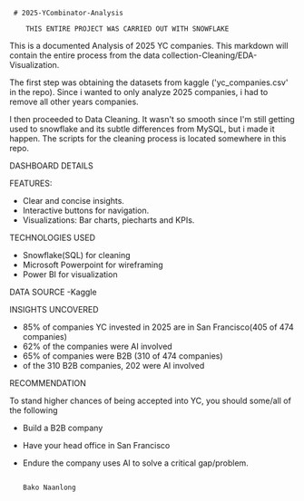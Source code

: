      # 2025-YCombinator-Analysis

        THIS ENTIRE PROJECT WAS CARRIED OUT WITH SNOWFLAKE

This is a documented Analysis of 2025 YC companies. This markdown will contain the entire process from   the data collection-Cleaning/EDA-Visualization.

The first step was obtaining the datasets from kaggle ('yc_companies.csv' in the repo). Since i wanted to only analyze 2025 companies, i had to remove all other years companies.  

I then proceeded to Data Cleaning. It wasn't so smooth since I'm still getting used to snowflake and its subtle differences from MySQL, but i made it happen. The scripts for the cleaning process is located somewhere in this repo.


DASHBOARD DETAILS

FEATURES:
- Clear and concise insights.
- Interactive buttons for navigation.
- Visualizations: Bar charts, piecharts and KPIs.


TECHNOLOGIES USED
- Snowflake(SQL) for cleaning
- Microsoft Powerpoint for wireframing
- Power BI for visualization

 DATA SOURCE
 -Kaggle

 INSIGHTS UNCOVERED

 - 85% of companies YC invested in 2025 are in San Francisco(405 of 474 companies)
 - 62% of the companies were AI involved
 - 65% of companies were B2B (310 of 474 companies)
 - of the 310 B2B companies, 202 were AI involved

RECOMMENDATION

To stand higher chances of being accepted into YC, you should some/all of the following

- Build a B2B company
- Have your head office in San Francisco
- Endure the company uses AI to solve a critical gap/problem.

                                                                                                  Bako Naanlong


